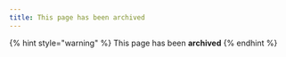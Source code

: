 ```yaml
---
title: This page has been archived
---
```


{% hint style="warning" %}
This page has been **archived**&#x20;
{% endhint %}
